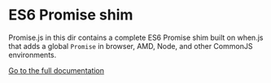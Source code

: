 # ES6 Promise shimPromise.js in this dir contains a complete ES6 Promise shim built on when.js that adds a global `Promise` in browser, AMD, Node, and other CommonJS environments.[Go to the full documentation](../docs/es6-promise-shim.md)